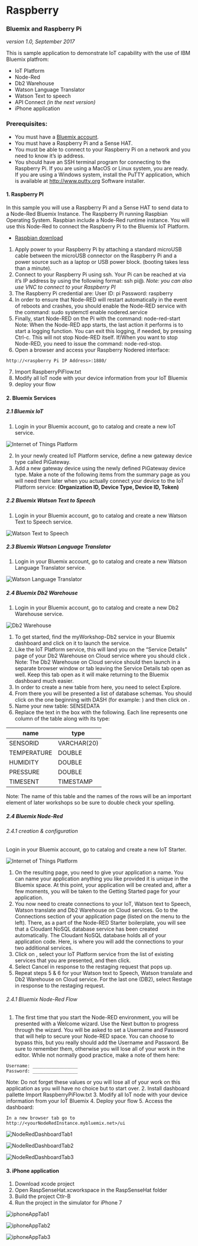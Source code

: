 # Raspberry
### Bluemix and Raspberry Pi
*version 1.0, September 2017*

This is sample application to demonstrate IoT capability with the use of IBM Bluemix platfrom:
* IoT Platform
* Node-Red
* Db2 Warehouse
* Watson Language Translator
* Watson Text to speech
* API Connect *(in the next version)*
* iPhone application

### Prerequisites:

* You must have a [Bluemix account](https://www.bluemix.net).
* You must have a Raspberry Pi and a Sense HAT.
* You must be able to connect to your Raspberry Pi on a network and you need to know it’s ip address.
* You should have an SSH terminal program for connecting to the Raspberry Pi. If you are using a MacOS or Linux system, you are ready. If you are using a Windows system, install the PuTTY application, which is available at http://www.putty.org Software installer.

#### 1. Raspberry PI
In this sample you will use a Raspberry Pi and a Sense HAT to send data to a Node-Red Bluemix Instance. The Raspberry Pi running Raspbian Operating System. Raspbian include a Node-Red runtime instance. You will use this Node-Red to connect the Raspberry Pi to the Bluemix IoT Platform.
* [Raspbian download](https://www.raspberrypi.org/downloads/raspbian/)


1. Apply power to your Raspberry Pi by attaching a standard microUSB cable between the microUSB
connector on the Raspberry Pi and a power source such as a laptop or USB power block. (booting
takes less than a minute).
2. Connect to your Raspberry Pi using ssh. Your Pi can be reached at via it’s IP address by using the
following format: ssh pi@<ip address>.
_Note: you can also use VNC to connect to your Raspberry PI_
3. The Raspberry Pi credential are:
User ID: pi
Password: raspberry
4. In order to ensure that Node-RED will restart automatically in the event of reboots and crashes, you
should enable the Node-RED service with the command:
sudo systemctl enable nodered.service
5. Finally, start Node-RED on the Pi with the command:
node-red-start
Note: When the Node-RED app starts, the last action it performs is to start a logging function. You
can exit this logging, if needed, by pressing Ctrl-c. This will not stop Node-RED itself. If/When
you want to stop Node-RED, you need to issue the command: node-red-stop.
6. Open a browser and access your Raspberry Nodered interface:
```
http://<raspberry Pi IP Address>:1880/
```

7. Import RaspberryPiFlow.txt
8. Modify all IoT node with your device information from your IoT Bluemix
9. deploy your flow

#### 2. Bluemix Services

##### 2.1 Bluemix IoT
1. Login in your Bluemix account, go to catalog and create a new IoT service.

![Internet of Things Platform](images/IoT_Catalog.jpeg)

2. In your newly created IoT Platform service, define a new gateway device type called PiGateway.
3. Add a new gateway device using the newly defined PiGateway device type.  Make a note of the following items from the summary page as you will need them later when you actually connect your device to the IoT Platform service: __(Organization ID, Device Type, Device ID, Token)__

##### 2.2 Bluemix Watson Text to Speech
1. Login in your Bluemix account, go to catalog and create a new Watson Text to Speech service.

![Watson Text to Speech](images/WT2S_Catalog.jpeg)

##### 2.3 Bluemix Watson Language Translator
1. Login in your Bluemix account, go to catalog and create a new Watson Language Translator service.

![Watson Language Translator](images/WLT_Catalog.jpeg)

##### 2.4 Bluemix Db2 Warehouse
1. Login in your Bluemix account, go to catalog and create a new Db2 Warehouse service.

![Db2 Warehouse](images/DB2_Catalog.jpeg)

1. To get started, find the myWorkshop-Db2 service in your Bluemix dashboard and click on it to
launch the service.
2. Like the IoT Platform service, this will land you on the “Service Details” page of your Db2
Warehouse on Cloud service where you should click .
Note: The Db2 Warehouse on Cloud service should then launch in a separate browser window or
tab leaving the Service Details tab open as well. Keep this tab open as it will make returning to the
Bluemix dashboard much easier.
3. In order to create a new table from here, you need to select Explore.
4. From there you will be presented a list of database schemas. You should click on the one
beginning with DASH (for example: ) and then click on .
5. Name your new table: SENSEDATA
6. Replace the text in the box with the following. Each line represents one column of the table along
with its type:

| name | type|
| -------- | ---------- |
| SENSORID | VARCHAR(20)|
| TEMPERATURE | DOUBLE |
| HUMIDITY | DOUBLE |
| PRESSURE | DOUBLE |
| TIMESENT | TIMESTAMP |

Note: The name of this table and the names of the rows will be an important element of later
workshops so be sure to double check your spelling.

##### 2.4 Bluemix Node-Red
###### 2.4.1 creation & configuration
Login in your Bluemix account, go to catalog and create a new IoT Starter.

![Internet of Things Platform](images/Node-Red_Catalog.jpeg)

1. On the resulting page, you need to give your application a name. You can name your application anything you like provided it is unique in the Bluemix space. At this point, your application will be created and, after a few moments, you will be taken to the Getting Started page for your application.
4. You now need to create connections to your IoT, Watson text to Speech, Watson translate and Db2 Warehouse on Cloud services. Go to the Connections section of your application page (listed on the menu to the left). There, as a part of the Node-RED Starter boilerplate, you will see that a Cloudant NoSQL database service has been
created automatically. The Cloudant NoSQL database holds all of your application code. Here, is where you will add the connections to your two additional services.
5. Click on , select your IoT Platform service from the list of existing services that you are presented, and then click.
6. Select Cancel in response to the restaging request that pops up.
7. Repeat steps 5 & 6 for your Watson text to Speech, Watson translate and Db2 Warehouse on Cloud service. For the last one (DB2), select Restage in response to the restaging request.


###### 2.4.1 Bluemix Node-Red Flow
1. The first time that you start the Node-RED environment, you will be presented with a Welcome wizard. Use the Next button to progress through the wizard. You will be asked to set a Username and Password that will help to secure your Node-RED space. You can choose to bypass this, but you really should add the Username and Password. Be sure to remember them, otherwise you will lose all of your work in the editor. While not normally good practice, make a note of them here:
```
Username: _________________
Password: _________________
```
Note: Do not forget these values or you will lose all of your work on this application as you will have
no choice but to start over.
2. Install dashboard pallette
Import RaspberryPiFlow.txt
3. Modify all IoT node with your device information from your IoT Bluemix
4. Deploy your flow
5. Access the dashboard:
```
In a new browser tab go to
http://<yourNodeRedInstance.mybluemix.net>/ui
```

![NodeRedDashboardTab1](images/NodeRedDashboardTab1.jpeg)

![NodeRedDashboardTab2](images/NodeRedDashboardTab2.jpeg)

![NodeRedDashboardTab3](images/NodeRedDashboardTab3.jpeg)

#### 3. iPhone application
1. Download xcode project
2. Open RaspSenseHat.xcworkspace in the RaspSenseHat folder
3. Build the project Ctlr-B
4. Run the project in the simulator for iPhone 7

![iphoneAppTab1](images/iphoneAppTab1.jpeg)

![iphoneAppTab2](images/iphoneAppTab2.jpeg)

![iphoneAppTab3](images/iphoneAppTab3.jpeg)
